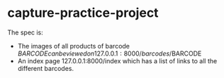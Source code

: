 # capture-practice-project
The spec is:
- The images of all products of barcode $BARCODE can be viewed on 127.0.0.1:8000/barcodes/$BARCODE
- An index page 127.0.0.1:8000/index which has a list of links to all the different barcodes.
